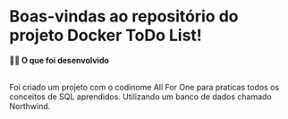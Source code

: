# Boas-vindas ao repositório do projeto Docker ToDo List!

<summary><strong>👨‍💻 O que foi desenvolvido</strong></summary><br />

Foi criado um projeto com o codinome All For One para praticas todos os conceitos de SQL aprendidos. Utilizando um banco de dados chamado Northwind.
